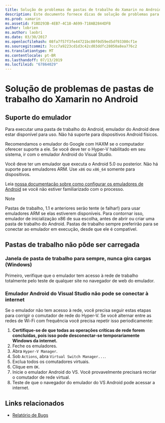 ```yaml
---
title: Solução de problemas de pastas de trabalho do Xamarin no Android
description: Este documento fornece dicas de solução de problemas para trabalhar com pastas de trabalho do Xamarin no Android. Ele aborda o suporte do emulador, pastas de trabalho que não é possível carregar e outros tópicos.
ms.prod: xamarin
ms.assetid: F1BD293B-4EB7-4C18-A699-718AB2844DFB
author: lobrien
ms.author: laobri
ms.date: 03/30/2017
ms.openlocfilehash: 08fa7f57f3fe44721bc00f0d59ed5df93300cf1e
ms.sourcegitcommit: 7ccc7a9223cd1d3c42cd03ddfc28050a8ea776c2
ms.translationtype: MT
ms.contentlocale: pt-BR
ms.lasthandoff: 07/13/2019
ms.locfileid: "67864029"
---
```

# <a name="troubleshooting-xamarin-workbooks-on-android"></a>Solução de problemas de pastas de trabalho do Xamarin no Android

## <a name="emulator-support"></a>Suporte do emulador

Para executar uma pasta de trabalho do Android, emulador do Android deve estar disponível para uso. Não há suporte para dispositivos Android físicos.

Recomendamos o emulador do Google com HAXM se o computador oferecer suporte a ele.
Se você deve ter o Hyper-V habilitado em seu sistema, ir com o emulador Android do Visual Studio.

Você deve ter um emulador que executa o Android 5.0 ou posterior. Não há suporte para emuladores ARM. Use `x86` ou `x86_64` somente para dispositivos.

Leia [nossa documentação sobre como configurar os emuladores de Android][android-emu] se você não estiver familiarizado com o processo.

> [!NOTE]
> Pastas de trabalho, 1.1 e anteriores serão tente (e falhar!) para usar emuladores ARM se elas estiverem disponíveis. Para contornar isso, emulador de inicialização x86 de sua escolha, antes de abrir ou criar uma pasta de trabalho do Android. Pastas de trabalho sempre preferirão para se conectar ao emulador em execução, desde que ele é compatível.

## <a name="workbooks-wont-load"></a>Pastas de trabalho não pôde ser carregada

### <a name="workbook-window-spins-forever-never-loads-windows"></a>Janela de pasta de trabalho para sempre, nunca gira cargas (Windows)

Primeiro, verifique que o emulador tem acesso à rede de trabalho totalmente pelo teste de qualquer site no navegador de web do emulador.

### <a name="visual-studio-android-emulator-cannot-connect-to-the-internet"></a>Emulador Android do Visual Studio não pode se conectar à internet

Se o emulador não tem acesso à rede, você precisa seguir estas etapas para corrigir o comutador de rede do Hyper-V. Se você alternar entre as redes de Wi-Fi com frequência você precisa repetir isso periodicamente:

1. **Certifique-se de que todas as operações críticas de rede forem concluídas, pois isso pode desconectar-se temporariamente Windows da internet.**
1. Feche os emuladores.
1. Abra `Hyper-V Manager`.
1. Sob `Actions`, abra `Virtual Switch Manager...`.
1. Exclua todos os comutadores virtuais.
1. Clique em `OK`.
1. Inicie o emulador Android do VS. Você provavelmente precisará recriar o comutador de rede virtual.
1. Teste de que o navegador do emulador do VS Android pode acessar a internet.

[android-emu]: https://developer.xamarin.com/guides/android/deployment,_testing,_and_metrics/debug-on-emulator/


## <a name="related-links"></a>Links relacionados

- [Relatório de Bugs](~/tools/workbooks/install.md#reporting-bugs)
